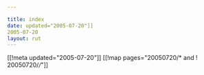 ```yaml
---

title: index
date: updated="2005-07-20"]]
2005-07-20
layout: rut
---
```


[[!meta updated="2005-07-20"]]
[[!map pages="20050720/* and ! 20050720/*/*"]]
